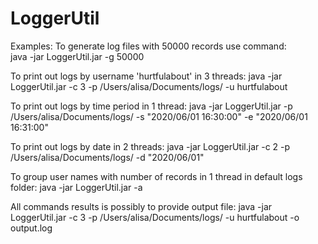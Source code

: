 # LoggerUtil

Examples:
To generate log files with 50000 records use command:  
java -jar LoggerUtil.jar -g 50000

To print out logs by username 'hurtfulabout' in 3 threads: 
java -jar LoggerUtil.jar -c 3 -p /Users/alisa/Documents/logs/  -u hurtfulabout

To print out logs by time period in 1 thread:
java -jar LoggerUtil.jar -p /Users/alisa/Documents/logs/  -s "2020/06/01 16:30:00" -e "2020/06/01 16:31:00"

To print out logs by date in 2 threads: 
java -jar LoggerUtil.jar -c 2 -p /Users/alisa/Documents/logs/  -d "2020/06/01"

To group user names with number of records in 1 thread in default logs folder:
java -jar LoggerUtil.jar -a

All commands results is possibly to provide output file:
java -jar LoggerUtil.jar -c 3 -p /Users/alisa/Documents/logs/  -u hurtfulabout -o output.log


